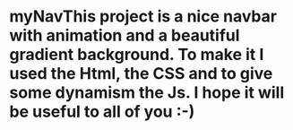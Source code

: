 # myNavThis project is a nice navbar with animation and a beautiful gradient background. To make it I used the Html, the CSS and to give some dynamism the Js. I hope it will be useful to all of you :-)
